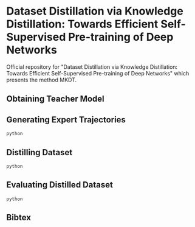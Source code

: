 # Dataset Distillation via Knowledge Distillation: Towards Efficient Self-Supervised Pre-training of Deep Networks

Official repository for "Dataset Distillation via Knowledge Distillation: Towards Efficient Self-Supervised Pre-training of Deep Networks" which presents the method MKDT.

## Obtaining Teacher Model 


## Generating Expert Trajectories

```
python 
```

## Distilling Dataset

```
python 
```

## Evaluating Distilled Dataset

```
python 
```

## Bibtex
